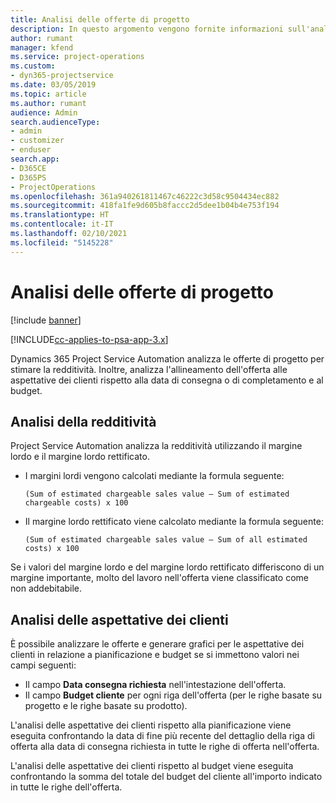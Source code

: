 ```yaml
---
title: Analisi delle offerte di progetto
description: In questo argomento vengono fornite informazioni sull'analisi delle offerte di progetto.
author: rumant
manager: kfend
ms.service: project-operations
ms.custom:
- dyn365-projectservice
ms.date: 03/05/2019
ms.topic: article
ms.author: rumant
audience: Admin
search.audienceType:
- admin
- customizer
- enduser
search.app:
- D365CE
- D365PS
- ProjectOperations
ms.openlocfilehash: 361a940261811467c46222c3d58c9504434ec882
ms.sourcegitcommit: 418fa1fe9d605b8faccc2d5dee1b04b4e753f194
ms.translationtype: HT
ms.contentlocale: it-IT
ms.lasthandoff: 02/10/2021
ms.locfileid: "5145228"
---
```

# <a name="analysis-of-project-quotes"></a>Analisi delle offerte di progetto

[!include [banner](../includes/psa-now-project-operations.md)]

[!INCLUDE[cc-applies-to-psa-app-3.x](../includes/cc-applies-to-psa-app-3x.md)]

Dynamics 365 Project Service Automation analizza le offerte di progetto per stimare la redditività. Inoltre, analizza l'allineamento dell'offerta alle aspettative dei clienti rispetto alla data di consegna o di completamento e al budget.

## <a name="profitability-analysis"></a>Analisi della redditività

Project Service Automation analizza la redditività utilizzando il margine lordo e il margine lordo rettificato.

- I margini lordi vengono calcolati mediante la formula seguente:

  `
    (Sum of estimated chargeable sales value – Sum of estimated chargeable costs) x 100
  `
- Il margine lordo rettificato viene calcolato mediante la formula seguente:

  `
    (Sum of estimated chargeable sales value – Sum of all estimated costs) x 100
  `

Se i valori del margine lordo e del margine lordo rettificato differiscono di un margine importante, molto del lavoro nell'offerta viene classificato come non addebitabile.

## <a name="analysis-of-customer-expectations"></a>Analisi delle aspettative dei clienti

È possibile analizzare le offerte e generare grafici per le aspettative dei clienti in relazione a pianificazione e budget se si immettono valori nei campi seguenti:

- Il campo **Data consegna richiesta** nell'intestazione dell'offerta.
- Il campo **Budget cliente** per ogni riga dell'offerta (per le righe basate su progetto e le righe basate su prodotto).

L'analisi delle aspettative dei clienti rispetto alla pianificazione viene eseguita confrontando la data di fine più recente del dettaglio della riga di offerta alla data di consegna richiesta in tutte le righe di offerta nell'offerta.

L'analisi delle aspettative dei clienti rispetto al budget viene eseguita confrontando la somma del totale del budget del cliente all'importo indicato in tutte le righe dell'offerta.
